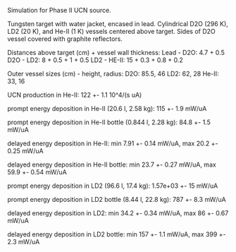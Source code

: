 Simulation for Phase II UCN source.

Tungsten target with water jacket, encased in lead.
Cylindrical D2O (296 K), LD2 (20 K), and He-II (1 K) vessels centered above target.
Sides of D2O vessel covered with graphite reflectors.

Distances above target (cm) + vessel wall thickness:
Lead - D2O: 4.7 + 0.5
D2O - LD2: 8 + 0.5 + 1 + 0.5
LD2 - HE-II: 15 + 0.3 + 0.8 + 0.2

Outer vessel sizes (cm) - height, radius:
D2O: 85.5, 46
LD2: 62, 28
He-II: 33, 16

UCN production in He-II:
122 +- 1.1 10^4/(s uA)

prompt energy deposition in He-II (20.6 l, 2.58 kg):
115 +- 1.9 mW/uA

prompt energy deposition in He-II bottle (0.844 l, 2.28 kg):
84.8 +- 1.5 mW/uA

delayed energy deposition in He-II:
min 7.91 +- 0.14 mW/uA, max 20.2 +- 0.25 mW/uA

delayed energy deposition in He-II bottle:
min 23.7 +- 0.27 mW/uA, max 59.9 +- 0.54 mW/uA

prompt energy deposition in LD2 (96.6 l, 17.4 kg):
1.57e+03 +- 15 mW/uA

prompt energy deposition in LD2 bottle (8.44 l, 22.8 kg):
787 +- 8.3 mW/uA

delayed energy deposition in LD2:
min 34.2 +- 0.34 mW/uA, max 86 +- 0.67 mW/uA

delayed energy deposition in LD2 bottle:
min 157 +- 1.1 mW/uA, max 399 +- 2.3 mW/uA

